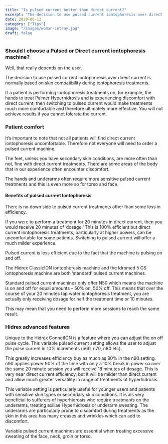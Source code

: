 ```yaml
---
title: "Is pulsed current better than direct current?"
excerpt: "The decision to use pulsed current iontophoresis over direct current is normally based on skin compatibility during iontophoresis treatments."
date: 2020-06-12
category: ["Tips"]
image: "/images/woman-intray.jpg"
draft: false
---
```


### Should I choose a Pulsed or Direct current iontophoresis machine?
Well, that really depends on the user.

The decision to use pulsed current iontophoresis over direct current is normally based on skin compatibility during iontophoresis treatments.

If a patient is performing iontophoresis treatments on, for example, the hands to treat Palmer Hyperhidrosis and is experiencing discomfort with direct current, then switching to pulsed current would make treatments much more comfortable and therefore ultimately more effective. You will not achieve results if you cannot tolerate the current.

### Patient comfort
It’s important to note that not all patients will find direct current iontophoresis uncomfortable. Therefore not everyone will need to order a pulsed current machine.

The feet, unless you have secondary skin conditions, are more often than not, fine with direct current treatments. There are some areas of the body that in our experience often encounter discomfort.

The hands and underarms often require more sensitive pulsed current treatments and this is even more so for torso and face.

#### Benefits of pulsed current Iontophoresis
There is no down side to pulsed current treatments other than some loss in efficiency.

If you were to perform a treatment for 20 minutes in direct current, then you would receive 20 minutes of ‘dosage.’ This is 100% efficient but direct current iontophoresis treatments, particularly at higher powers, can be uncomfortable for some patients. Switching to pulsed current will offer a much milder experience.

Pulsed current is less efficient due to the fact that the machine is pulsing on and off.

The Hidrex ClassicION iontophoresis machine and the Idromed 5 GS iontophoresis machine are both ‘standard’ pulsed current machines.

Standard pulsed current machines only offer N50 which means the machine is on and off for equal amounts – 50% on, 50% off. This means that over the course of your 20 minutes tap water iontophoresis treatment, you are actually only receiving dosage for half the treatment time or 10 minutes.

This may mean that you need to perform more sessions to reach the same result.

### Hidrex advanced features
Unique to the Hidrex ConnetION is a feature where you can adjust the on off pulse cycle. This variable pulsed current setting allows the user to adjust the pulse current in 10% increments (n60, n70, n80 etc).

This greatly increases efficiency buy as much as 80% in the n90 setting. n90 applies power 90% of the time with only a 10% break in power so over the same 20 minute session you will receive 18 minutes of dosage. This is very near direct current efficiency, but it will be milder than direct current and allow much greater versatility in range of treatments of hyperhidrosis.

This variable setting is particularly useful for younger users and patients  with sensitive skin types or secondary skin conditions. It is als very beneficial to sufferers of hyperhidrosis who require treatments on the underarms, treating axillae Hyperhidrosis or underarm sweating.  The underarms are particularly prone to discomfort during treatments as the skin in this area has many creases and wrinkles which can add to discomfort.

Variable pulsed current machines are essential when treating excessive sweating of the face, neck, groin or torso.